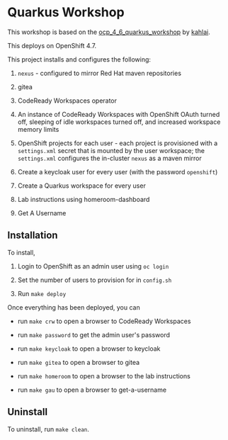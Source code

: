 # Quarkus Workshop

This workshop is based on the [ocp\_4\_6\_quarkus\_workshop](https://github.com/rhsgsa/ocp_4_6_quarkus_workshop) by [kahlai](https://github.com/kahlai).

This deploys on OpenShift 4.7.

This project installs and configures the following:

1. `nexus` - configured to mirror Red Hat maven repositories

1. gitea

1. CodeReady Workspaces operator

1. An instance of CodeReady Workspaces with OpenShift OAuth turned off, sleeping of idle workspaces turned off, and increased workspace memory limits

1. OpenShift projects for each user - each project is provisioned with a `settings.xml` secret that is mounted by the user workspace; the `settings.xml` configures the in-cluster `nexus` as a maven mirror

1. Create a keycloak user for every user (with the password `openshift`)

1. Create a Quarkus workspace for every user

1. Lab instructions using homeroom-dashboard

1. Get A Username


## Installation

To install,

1. Login to OpenShift as an admin user using `oc login`

1. Set the number of users to provision for in `config.sh`

1. Run `make deploy`

Once everything has been deployed, you can

* run `make crw` to open a browser to CodeReady Workspaces

* run `make password` to get the admin user's password

* run `make keycloak` to open a browser to keycloak

* run `make gitea` to open a browser to gitea

* run `make homeroom` to open a browser to the lab instructions

* run `make gau` to open a browser to get-a-username


## Uninstall

To uninstall, run `make clean`.